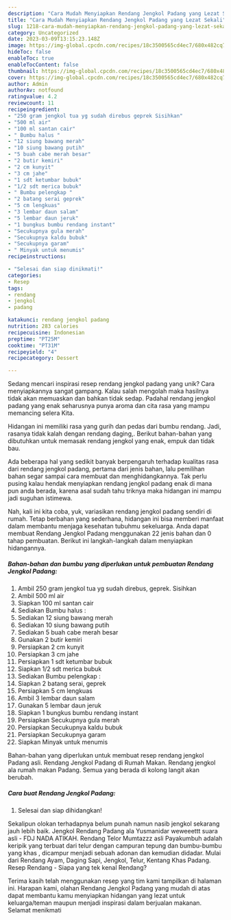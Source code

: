 ```yaml
---
description: "Cara Mudah Menyiapkan Rendang Jengkol Padang yang Lezat Sekali"
title: "Cara Mudah Menyiapkan Rendang Jengkol Padang yang Lezat Sekali"
slug: 1218-cara-mudah-menyiapkan-rendang-jengkol-padang-yang-lezat-sekali
category: Uncategorized
date: 2023-03-09T13:15:23.148Z
image: https://img-global.cpcdn.com/recipes/18c3500565cd4ec7/680x482cq70/rendang-jengkol-padang-foto-resep-utama.jpg
hideToc: false
enableToc: true
enableTocContent: false
thumbnail: https://img-global.cpcdn.com/recipes/18c3500565cd4ec7/680x482cq70/rendang-jengkol-padang-foto-resep-utama.jpg
cover: https://img-global.cpcdn.com/recipes/18c3500565cd4ec7/680x482cq70/rendang-jengkol-padang-foto-resep-utama.jpg
author: Admin
authorAv: notfound
ratingvalue: 4.2
reviewcount: 11
recipeingredient:
- "250 gram jengkol tua yg sudah direbus geprek Sisihkan"
- "500 ml air"
- "100 ml santan cair"
- " Bumbu halus "
- "12 siung bawang merah"
- "10 siung bawang putih"
- "5 buah cabe merah besar"
- "2 butir kemiri"
- "2 cm kunyit"
- "3 cm jahe"
- "1 sdt ketumbar bubuk"
- "1/2 sdt merica bubuk"
- " Bumbu pelengkap "
- "2 batang serai geprek"
- "5 cm lengkuas"
- "3 lembar daun salam"
- "5 lembar daun jeruk"
- "1 bungkus bumbu rendang instant"
- "Secukupnya gula merah"
- "Secukupnya kaldu bubuk"
- "Secukupnya garam"
- " Minyak untuk menumis"
recipeinstructions:

- "Selesai dan siap dinikmati!"
categories:
- Resep
tags:
- rendang
- jengkol
- padang

katakunci: rendang jengkol padang 
nutrition: 283 calories
recipecuisine: Indonesian
preptime: "PT25M"
cooktime: "PT31M"
recipeyield: "4"
recipecategory: Dessert

---
```





Sedang mencari inspirasi resep rendang jengkol padang yang unik? Cara menyiapkannya sangat gampang. Kalau salah mengolah maka hasilnya tidak akan memuaskan dan bahkan tidak sedap. Padahal rendang jengkol padang yang enak seharusnya punya aroma dan cita rasa yang mampu memancing selera Kita.





Hidangan ini memiliki rasa yang gurih dan pedas dari bumbu rendang. Jadi, rasanya tidak kalah dengan rendang daging,. Berikut bahan-bahan yang dibutuhkan untuk memasak rendang jengkol yang enak, empuk dan tidak bau.

Ada beberapa hal yang sedikit banyak berpengaruh terhadap kualitas rasa dari rendang jengkol padang, pertama dari jenis bahan, lalu pemilihan bahan segar sampai cara membuat dan menghidangkannya. Tak perlu pusing kalau hendak menyiapkan rendang jengkol padang enak di mana pun anda berada, karena asal sudah tahu triknya maka hidangan ini mampu jadi suguhan istimewa.






Nah, kali ini kita coba, yuk, variasikan rendang jengkol padang sendiri di rumah. Tetap berbahan yang sederhana, hidangan ini bisa memberi manfaat dalam membantu menjaga kesehatan tubuhmu sekeluarga. Anda dapat membuat Rendang Jengkol Padang menggunakan 22 jenis bahan dan 0 tahap pembuatan. Berikut ini langkah-langkah dalam menyiapkan hidangannya.

<!--inarticleads1-->

##### Bahan-bahan dan bumbu yang diperlukan untuk pembuatan Rendang Jengkol Padang:

1. Ambil 250 gram jengkol tua yg sudah direbus, geprek. Sisihkan
1. Ambil 500 ml air
1. Siapkan 100 ml santan cair
1. Sediakan  Bumbu halus :
1. Sediakan 12 siung bawang merah
1. Sediakan 10 siung bawang putih
1. Sediakan 5 buah cabe merah besar
1. Gunakan 2 butir kemiri
1. Persiapkan 2 cm kunyit
1. Persiapkan 3 cm jahe
1. Persiapkan 1 sdt ketumbar bubuk
1. Siapkan 1/2 sdt merica bubuk
1. Sediakan  Bumbu pelengkap :
1. Siapkan 2 batang serai, geprek
1. Persiapkan 5 cm lengkuas
1. Ambil 3 lembar daun salam
1. Gunakan 5 lembar daun jeruk
1. Siapkan 1 bungkus bumbu rendang instant
1. Persiapkan Secukupnya gula merah
1. Persiapkan Secukupnya kaldu bubuk
1. Persiapkan Secukupnya garam
1. Siapkan  Minyak untuk menumis


Bahan-bahan yang diperlukan untuk membuat resep rendang jengkol Padang asli. Rendang Jengkol Padang di Rumah Makan. Rendang jengkol ala rumah makan Padang. Semua yang berada di kolong langit akan berubah. 

<!--inarticleads2-->

##### Cara buat Rendang Jengkol Padang:


1. Selesai dan siap dihidangkan!

Sekalipun olokan terhadapnya belum punah namun nasib jengkol sekarang jauh lebih baik. Jengkol Rendang Padang ala Yusmanidar weweeettt suara asli - FDJ NADA ATIKAH. Rendang Telor Mumtazzz asli Payakumbuh adalah keripik yang terbuat dari telur dengan campuran tepung dan bumbu-bumbu yang khas , dicampur menjadi sebuah adonan dan kemudian didadar. Mulai dari Rendang Ayam, Daging Sapi, Jengkol, Telur, Kentang Khas Padang. Resep Rendang - Siapa yang tek kenal Rendang? 

Terima kasih telah menggunakan resep yang tim kami tampilkan di halaman ini. Harapan kami, olahan Rendang Jengkol Padang yang mudah di atas dapat membantu kamu menyiapkan hidangan yang lezat untuk keluarga/teman maupun menjadi inspirasi dalam berjualan makanan. Selamat menikmati

